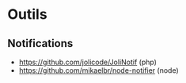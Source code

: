 # Outils

## Notifications
- https://github.com/jolicode/JoliNotif (php)
- https://github.com/mikaelbr/node-notifier (node)